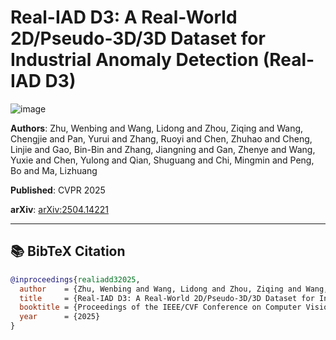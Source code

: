 # Real-IAD D3: A Real-World 2D/Pseudo-3D/3D Dataset for Industrial Anomaly Detection (Real-IAD D3)
![image](https://realiad4ad.github.io/Real-IAD_D3/assets/images/Collection%20Pipeline%20of%20Real-IAD%20D%C2%B3.png)

**Authors**: Zhu, Wenbing and Wang, Lidong and Zhou, Ziqing and Wang, Chengjie and Pan, Yurui and Zhang, Ruoyi and Chen, Zhuhao and Cheng, Linjie and Gao, Bin-Bin and Zhang, Jiangning and Gan, Zhenye and Wang, Yuxie and Chen, Yulong and Qian, Shuguang and Chi, Mingmin and Peng, Bo and Ma, Lizhuang

**Published**: CVPR 2025

**arXiv**: [arXiv:2504.14221](https://arxiv.org/abs/2504.14221)

---

## 📚 BibTeX Citation

```bibtex
@inproceedings{realiadd32025,
  author    = {Zhu, Wenbing and Wang, Lidong and Zhou, Ziqing and Wang, Chengjie and Pan, Yurui and Zhang, Ruoyi and Chen, Zhuhao and Cheng, Linjie and Gao, Bin-Bin and Zhang, Jiangning and Gan, Zhenye and Wang, Yuxie and Chen, Yulong and Qian, Shuguang and Chi, Mingmin and Peng, Bo and Ma, Lizhuang},
  title     = {Real-IAD D3: A Real-World 2D/Pseudo-3D/3D Dataset for Industrial Anomaly Detection},
  booktitle = {Proceedings of the IEEE/CVF Conference on Computer Vision and Pattern Recognition (CVPR)},
  year      = {2025}
}